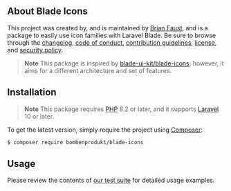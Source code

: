 ## About Blade Icons

This project was created by, and is maintained by [Brian Faust](https://github.com/faustbrian), and is a package to easily use icon families with Laravel Blade. Be sure to browse through the [changelog](CHANGELOG.md), [code of conduct](.github/CODE_OF_CONDUCT.md), [contribution guidelines](.github/CONTRIBUTING.md), [license](LICENSE), and [security policy](.github/SECURITY.md).

> **Note**
> This package is inspired by [blade-ui-kit/blade-icons](https://github.com/blade-ui-kit/blade-icons); however, it aims for a different architecture and set of features.

## Installation

> **Note**
> This package requires [PHP](https://www.php.net/) 8.2 or later, and it supports [Laravel](https://laravel.com/) 10 or later.

To get the latest version, simply require the project using [Composer](https://getcomposer.org/):

```bash
$ composer require bombenprodukt/blade-icons
```

## Usage

Please review the contents of [our test suite](/tests) for detailed usage examples.
